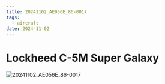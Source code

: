 ```yaml
---
title: 20241102_AE056E_86-0017
tags:
  - aircraft
date: 2024-11-02
---
```


# Lockheed C-5M Super Galaxy

![20241102_AE056E_86-0017](/aircraft/20241102_AE056E_86-0017.jpg)
